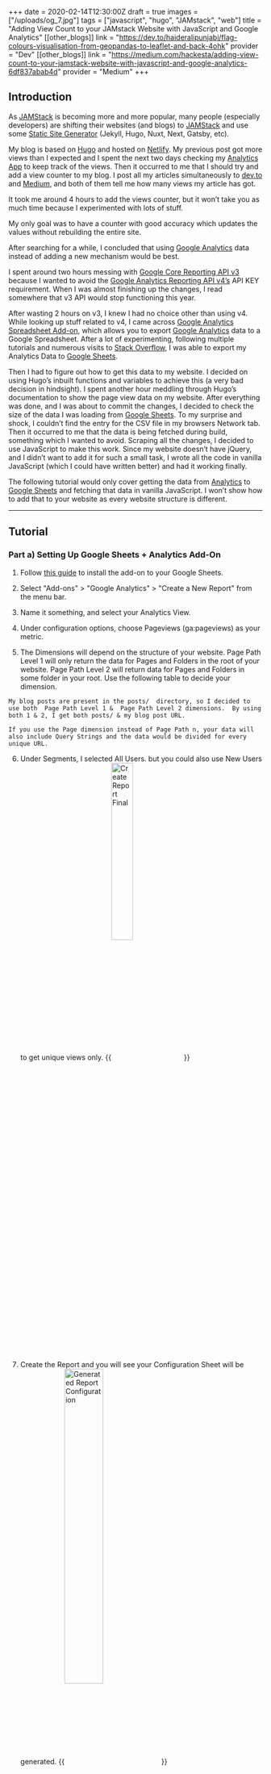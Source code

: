 +++
date = 2020-02-14T12:30:00Z
draft = true
images = ["/uploads/og_7.jpg"]
tags = ["javascript", "hugo", "JAMstack", "web"]
title = "Adding View Count to your JAMstack Website with JavaScript and Google Analytics"
[[other_blogs]]
link = "https://dev.to/haideralipunjabi/flag-colours-visualisation-from-geopandas-to-leaflet-and-back-4ohk"
provider = "Dev"
[[other_blogs]]
link = "https://medium.com/hackesta/adding-view-count-to-your-jamstack-website-with-javascript-and-google-analytics-6df837abab4d"
provider = "Medium"
+++
## Introduction

As [JAMStack](https://jamstack.org/) is becoming more and more popular,  many people (especially developers) are shifting their websites (and blogs) to [JAMStack](https://jamstack.org/) and use some [Static Site Generator](https://www.staticgen.com/) (Jekyll, Hugo, Nuxt, Next, Gatsby, etc).

My blog is based on [Hugo](https://gohugo.io/) and hosted on [Netlify](https://www.netlify.com/). My previous post got more views than I expected and I spent the next two days checking my [Analytics App](https://analytics.google.com/analytics/web/) to keep track of the views. Then it occurred to me that I should try and add a view counter to my blog. I post all my articles simultaneously to [dev.to](https://dev.to/) and [Medium](https://medium.com/), and both of them tell me how many views my article has got.

It took me around 4 hours to add the views counter, but it won’t take you as much time because I experimented with lots of stuff.

My only goal was to have a counter with good accuracy which updates the values without rebuilding the entire site.

After searching for a while, I concluded that using [Google Analytics](https://analytics.google.com/analytics/web/) data instead of adding a new mechanism would be best.

I spent around two hours messing with [Google Core Reporting API v3](https://developers.google.com/analytics/devguides/reporting/core/v3/reference) because I wanted to avoid the  [Google Analytics Reporting API v4’s](https://developers.google.com/analytics/devguides/reporting/core/v4/) API KEY requirement. When I was almost finishing up the changes, I read somewhere that v3 API would stop functioning this year.

After wasting 2 hours on v3, I knew I had no choice other than using v4. While looking up stuff related to v4, I came across [Google Analytics Spreadsheet Add-on](https://developers.google.com/analytics/solutions/google-analytics-spreadsheet-add-on), which allows you to export [Google Analytics](https://analytics.google.com/analytics/web/) data to a Google Spreadsheet. After a lot of experimenting, following multiple tutorials and numerous visits to [Stack Overflow](https://stackoverflow.com/), I was able to export my Analytics Data to  [Google Sheets](https://docs.google.com/spreadsheets/u/0/).

Then I had to figure out how to get this data to my website. I decided on using Hugo’s inbuilt functions and variables to achieve this (a very bad decision in hindsight). I spent another hour meddling through Hugo’s documentation to show the page view data on my website. After everything was done, and I was about to commit the changes, I decided to check the size of the data I was loading from [Google Sheets](https://docs.google.com/spreadsheets/u/0/). To my  surprise and shock, I couldn’t find the entry for the CSV file in my browsers Network tab. Then it occurred to me that the data is being fetched during build, something which I wanted to avoid. Scraping all the changes, I decided to use JavaScript to make this work. Since my website doesn’t have jQuery, and I didn’t want to add it for such a small task, I wrote all the code in vanilla JavaScript (which I could have written better) and had it working finally. 

The following tutorial would only cover getting the data from [Analytics](https://analytics.google.com/analytics/web/#/) to [Google Sheets](https://docs.google.com/spreadsheets/u/0/) and fetching that data in vanilla JavaScript. I won’t show how to add that to your website as every website structure is different.

----

## Tutorial

### Part a) Setting Up Google Sheets + Analytics Add-On

1. Follow [this guide]( https://developers.google.com/analytics/solutions/google-analytics-spreadsheet-add-on) to install the add-on to your Google Sheets.

2. Select "Add-ons" > "Google Analytics" > "Create a New Report" from the menu bar.

3. Name it something, and select your Analytics View.

4. Under configuration options, choose Pageviews (ga:pageviews) as your metric.

5. The Dimensions will depend on the structure of your website. Page Path Level 1 will only return the data for Pages and Folders in the root of your website. Page Path Level 2 will return data for Pages and Folders in some folder in your root. Use the following table to decide your dimension.
<script src="https://gist.github.com/haideralipunjabi/5ed449fd6de2f066e6814afa8fba9481.js"></script>

    My blog posts are present in the posts/  directory, so I decided to use both  Page Path Level 1 &  Page Path Level 2 dimensions.  By using both 1 & 2, I get both posts/ & my blog post URL.

    If you use the Page dimension instead of Page Path n, your data will also include Query Strings and the data would be divided for every unique URL.

6. Under Segments, I selected All Users. but you could also use New Users to get unique views only.
{{<image title="Create Report Final" src="/uploads/2020-02-14-211551_302x702_scrot.png" width="30%" align="center">}}
7. Create the Report and you will see your Configuration Sheet will be generated.
{{<image title="Generated Report Configuration" src="/uploads/2020-02-14-203533_510x470_scrot.png" width="40%" align="center">}}
8. Change the Start Date to a date before your first blog post (in YYYY/MM/DD format), and change the End Date to 'today'

9. You should remove the 1000 limit if you want to get the data for more than 1000 posts.

10. Create another empty sheet which will act as output. Share this sheet with Edit Permission enabled. Copy the Share Link.

11. Paste the copied Share Link into the Configuration Sheet in the Spreadsheet URL Row.

12. Select "Add-ons" > "Google Analytics" > "Run reports" from the menu bar.

13. It will show you a Report Status Popup, which should tell you that your report completed successfully.

14. Select "Add-ons" > "Google Analytics" > "Schedule Reports" from the menu bar.

15. Select "Enable Reports to run automatically" and run it "every hour", and save it.
{{<image title="Generated Report Output" src="/uploads/2020-02-14-203404_647x699_scrot.png" width="40%" align="center">}}
16. Go back to your output sheet and go to "File" > "Publish to Web"

17. Under "Published content & settings", select you Sheet Name and check "Automatically republish when changes are made". Then click "Start Publishing".

18. Choose "Comma-separated values (.csv) as output format and copy the given link"

### Part b) Getting the data on your blog

1. On the page where you want to show the view data, add a JavaScript file (or edit an existing JavaScript File for that page).

2. Use Fetch API to get the CSV data and parse it using CSVToArray function from this [StackOverflow Answer](https://stackoverflow.com/questions/1293147/javascript-code-to-parse-csv-data/1293163#1293163)

{{< highlight js >}}
  
   url  = "The link you copied in Step 18 of Part a"
   fetch(url).then((response)=>{
       return response.text()
   }).then((text)=>{
       data = CSVToArray(text)
       viewMap = {}
       for(let i = 15; i < data.length; i++){
           viewMap[window.location.href + data[i][0].slice(1,-1) + data[i][1]] = parseInt(data[i][2])
       }
     }
   })

{{< / highlight >}}
*You might need to adjust the code according to your needs*

3. You will have a dictionary with your Post URLs as Key and their Views as values.
4. Use them according to your website structure. (You can look at my [blog's code](https://github.com/haideralipunjabi/blog-haideralipunjabi) if you need more help)



------

### Resources

- [Google Analytics Spreadsheet Add-on](https://developers.google.com/analytics/solutions/google-analytics-spreadsheet-add-on)
- [StaticGen - A List of Static Site Generators for JAMstack Sites](https://www.staticgen.com/)
- [Google Analytics Reporting API v4](https://developers.google.com/analytics/devguides/reporting/core/v4/)

----

### Read This On

- Haider Ali Punjabi's Blog
- Medium
- Dev.to